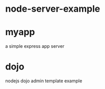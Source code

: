 # node-server-example
# myapp
a simple express app server

# dojo
nodejs dojo admin template example
